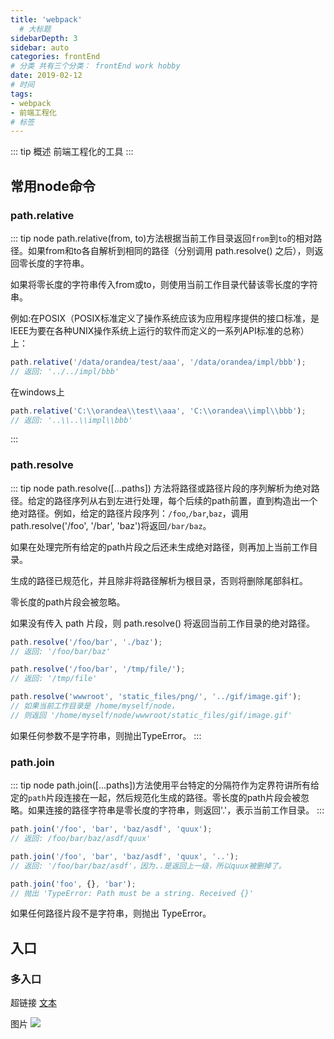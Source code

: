 ```yaml
---
title: 'webpack'
  # 大标题
sidebarDepth: 3
sidebar: auto
categories: frontEnd
# 分类 共有三个分类： frontEnd work hobby
date: 2019-02-12
# 时间
tags:
- webpack
- 前端工程化
# 标签
---
```


::: tip 概述
前端工程化的工具
:::

## 常用node命令
### path.relative
::: tip node
path.relative(from, to)方法根据当前工作目录返回`from`到`to`的相对路径。如果from和to各自解析到相同的路径（分别调用 path.resolve() 之后），则返回零长度的字符串。

如果将零长度的字符串传入from或to，则使用当前工作目录代替该零长度的字符串。

例如:在POSIX（POSIX标准定义了操作系统应该为应用程序提供的接口标准，是IEEE为要在各种UNIX操作系统上运行的软件而定义的一系列API标准的总称）上：
```javascript
path.relative('/data/orandea/test/aaa', '/data/orandea/impl/bbb');
// 返回: '../../impl/bbb'
```
在windows上
```javascript
path.relative('C:\\orandea\\test\\aaa', 'C:\\orandea\\impl\\bbb');
// 返回: '..\\..\\impl\\bbb'
```
:::
### path.resolve
::: tip node
path.resolve([...paths]) 方法将路径或路径片段的序列解析为绝对路径。给定的路径序列从右到左进行处理，每个后续的path前置，直到构造出一个绝对路径。例如，给定的路径片段序列：`/foo`,`/bar`,`baz`，调用path.resolve('/foo', '/bar', 'baz')将返回`/bar/baz`。

如果在处理完所有给定的path片段之后还未生成绝对路径，则再加上当前工作目录。

生成的路径已规范化，并且除非将路径解析为根目录，否则将删除尾部斜杠。

零长度的path片段会被忽略。

如果没有传入 path 片段，则 path.resolve() 将返回当前工作目录的绝对路径。

```javascript
path.resolve('/foo/bar', './baz');
// 返回: '/foo/bar/baz'

path.resolve('/foo/bar', '/tmp/file/');
// 返回: '/tmp/file'

path.resolve('wwwroot', 'static_files/png/', '../gif/image.gif');
// 如果当前工作目录是 /home/myself/node，
// 则返回 '/home/myself/node/wwwroot/static_files/gif/image.gif'
```
如果任何参数不是字符串，则抛出TypeError。
:::
### path.join
::: tip node
path.join([...paths])方法使用平台特定的分隔符作为定界符讲所有给定的`path`片段连接在一起，然后规范化生成的路径。零长度的path片段会被忽略。如果连接的路径字符串是零长度的字符串，则返回'.'，表示当前工作目录。
:::
```javascript
path.join('/foo', 'bar', 'baz/asdf', 'quux');
// 返回: /foo/bar/baz/asdf/quux'

path.join('/foo', 'bar', 'baz/asdf', 'quux', '..');
// 返回: '/foo/bar/baz/asdf'，因为..是返回上一级，所以quux被删掉了。

path.join('foo', {}, 'bar');
// 抛出 'TypeError: Path must be a string. Received {}'
```
如果任何路径片段不是字符串，则抛出 TypeError。
## 入口
### 多入口

超链接 [文本](URL)
<!-- ../../.vuepress/public/line-height.png) -->
图片 ![](url)

